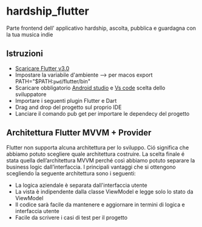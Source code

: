 # hardship_flutter
Parte frontend dell' applicativo hardship, ascolta, pubblica e guardagna con la tua musica indie

## Istruzioni
- [Scaricare Flutter v3.0](https://docs.flutter.dev/get-started/install)
- Impostare la variabile d'ambiente --> per macos export PATH="$PATH:`pwd`/flutter/bin"
- Scaricare obbligatorio [Android studio](https://developer.android.com/studio?gclid=Cj0KCQjwqPGUBhDwARIsANNwjV6Y6gTbi00QSy7SiYMflP1o2UTqGrLdPLtn8vaU8z9GrBhQf3wjDyYaAqTkEALw_wcB&gclsrc=aw.ds) e [Vs code](https://code.visualstudio.com/) scelta dello sviluppatore
- Importare i seguenti plugin Flutter e Dart
- Drag and drop del progetto sul proprio IDE
- Lanciare il comando pub get per importare le dependecy del progetto 


## Architettura Flutter MVVM + Provider 
Flutter non supporta alcuna architettura per lo sviluppo. Ció significa che abbiamo potuto scegliere quale architettura costruire. La scelta finale é stata quella dell’architettura MVVM perché così abbiamo potuto separare la business logic dall’interfaccia. I principali vantaggi che si ottengono scegliendo la seguente architettura sono i seguenti:
- La logica aziendale è separata dall'interfaccia utente
- La vista è indipendente dalla classe ViewModel e legge solo lo stato da ViewModel
- Il codice sarà facile da mantenere e aggiornare in termini di logica e interfaccia utente
- Facile da scrivere i casi di test per il progetto

